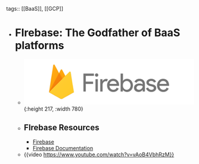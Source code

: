 tags:: [[BaaS]], [[GCP]]

- # FIrebase: The Godfather of BaaS platforms
	- ![firebase.png](../assets/firebase_1687621659584_0.png){:height 217, :width 780}
	- ## FIrebase Resources
		- [Firebase](https://firebase.google.com/)
		- [Firebase Documentation](https://firebase.google.com/docs)
	- {{video https://www.youtube.com/watch?v=vAoB4VbhRzM}}